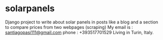 # solarpanels
Django project to write about solar panels in posts like a blog and a section to compare prices from two webpages (scraping)
My email is : santiagopasi111@gmail.com
phone : +393517701529 
Living in Turin, Italy.
